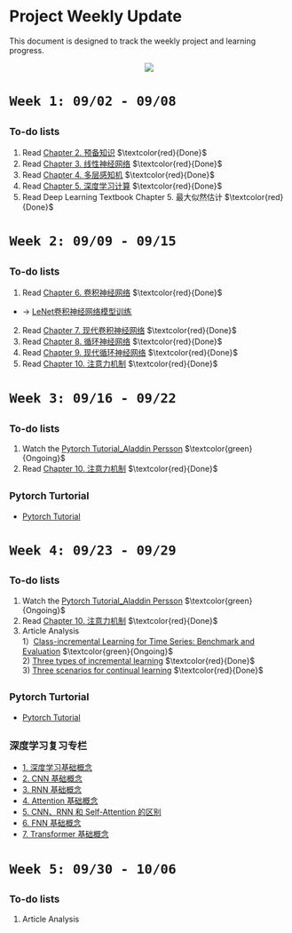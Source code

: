 # Project Weekly Update
This document is designed to track the weekly project and learning progress.

<p align="center">
  <img src="https://github.com/user-attachments/assets/83dfcfbb-2c44-414b-bc2d-6fa49f481e0d" />
</p>

# `Week 1: 09/02 - 09/08`

## <sub> To-do lists
1. Read [Chapter 2. 预备知识](https://zh-v2.d2l.ai/chapter_preliminaries/index.html)  $\textcolor{red}{Done}$ 
2. Read [Chapter 3. 线性神经网络](https://zh-v2.d2l.ai/chapter_linear-networks/index.html)  $\textcolor{red}{Done}$ 
3. Read [Chapter 4. 多层感知机](https://zh-v2.d2l.ai/chapter_multilayer-perceptrons/index.html)  $\textcolor{red}{Done}$ 
4. Read [Chapter 5. 深度学习计算](https://zh-v2.d2l.ai/chapter_deep-learning-computation/index.html)  $\textcolor{red}{Done}$ 
5. Read Deep Learning Textbook Chapter 5. 最大似然估计  $\textcolor{red}{Done}$ 

# `Week 2: 09/09 - 09/15`

## <sub> To-do lists
1. Read [Chapter 6. 卷积神经网络](https://zh-v2.d2l.ai/chapter_convolutional-neural-networks/index.html) $\textcolor{red}{Done}$ 
- &rarr; [LeNet卷积神经网络模型训练]()
2. Read [Chapter 7. 现代卷积神经网络](https://zh-v2.d2l.ai/chapter_convolutional-modern/index.html) $\textcolor{red}{Done}$  
3. Read [Chapter 8. 循环神经网络](https://zh-v2.d2l.ai/chapter_recurrent-neural-networks/index.html)  $\textcolor{red}{Done}$ 
4. Read [Chapter 9. 现代循环神经网络](https://zh-v2.d2l.ai/chapter_recurrent-modern/index.html)  $\textcolor{red}{Done}$ 
5. Read [Chapter 10. 注意力机制](https://zh-v2.d2l.ai/chapter_attention-mechanisms/index.html)  $\textcolor{red}{Done}$ 

# `Week 3: 09/16 - 09/22`

## <sub> To-do lists
1. Watch the [Pytorch Tutorial_Aladdin Persson](https://www.youtube.com/watch?v=2S1dgHpqCdk&list=PLhhyoLH6IjfxeoooqP9rhU3HJIAVAJ3Vz) $\textcolor{green}{Ongoing}$ 
2. Read [Chapter 10. 注意力机制](https://zh-v2.d2l.ai/chapter_attention-mechanisms/index.html)  $\textcolor{red}{Done}$ 

## <sub> Pytorch Turtorial
- [Pytorch Tutorial](https://github.com/RenaissanceT/Continual-Learning-for-Time-Series-Survey-and-Evaluation/tree/main/Pytorch%20Tutorial)

# `Week 4: 09/23 - 09/29`

## <sub> To-do lists
1. Watch the [Pytorch Tutorial_Aladdin Persson](https://www.youtube.com/watch?v=2S1dgHpqCdk&list=PLhhyoLH6IjfxeoooqP9rhU3HJIAVAJ3Vz) $\textcolor{green}{Ongoing}$ 
2. Read [Chapter 10. 注意力机制](https://zh-v2.d2l.ai/chapter_attention-mechanisms/index.html)  $\textcolor{red}{Done}$ 
3. Article Analysis <Br/>
   1）[Class-incremental Learning for Time Series: Benchmark and Evaluation](https://arxiv.org/abs/2402.12035) $\textcolor{green}{Ongoing}$  <Br/>
   2) [Three types of incremental learning](https://www.nature.com/articles/s42256-022-00568-3)   $\textcolor{red}{Done}$   <Br/>
   3) [Three scenarios for continual learning](https://arxiv.org/abs/1904.07734)   $\textcolor{red}{Done}$   <Br/>

## <sub> Pytorch Turtorial
- [Pytorch Tutorial](https://github.com/RenaissanceT/Continual-Learning-for-Time-Series-Survey-and-Evaluation/tree/main/Pytorch%20Tutorial)

## <sub> 深度学习复习专栏
- [1. 深度学习基础概念](https://github.com/RenaissanceT/Continual_Learning_for_Time_Series_Survey_and_Evaluation/blob/main/Project%20Progress/1.%20%E6%B7%B1%E5%BA%A6%E5%AD%A6%E4%B9%A0%E5%9F%BA%E7%A1%80%E6%A6%82%E5%BF%B5.md)
- [2. CNN 基础概念](https://github.com/RenaissanceT/Continual_Learning_for_Time_Series_Survey_and_Evaluation/blob/main/Project%20Progress/2.%20CNN%20%E5%9F%BA%E7%A1%80%E6%A6%82%E5%BF%B5.md)
- [3. RNN 基础概念](https://github.com/RenaissanceT/Continual_Learning_for_Time_Series_Survey_and_Evaluation/blob/main/Project%20Progress/3.%20RNN%20%E5%9F%BA%E7%A1%80%E6%A6%82%E5%BF%B5.md)
- [4. Attention 基础概念](https://github.com/RenaissanceT/Continual_Learning_for_Time_Series_Survey_and_Evaluation/blob/main/Project%20Progress/4.%20%E6%B3%A8%E6%84%8F%E5%8A%9B%E6%9C%BA%E5%88%B6%20%E5%9F%BA%E7%A1%80%E6%A6%82%E5%BF%B5.md)
- [5. CNN、RNN 和 Self-Attention 的区别](https://github.com/RenaissanceT/Continual_Learning_for_Time_Series_Survey_and_Evaluation/blob/main/Project%20Progress/5.%20CNN%E3%80%81RNN%20%E5%92%8C%20Self-Attention%20%E7%9A%84%E5%8C%BA%E5%88%AB.md)
- [6. FNN 基础概念](https://github.com/RenaissanceT/Continual_Learning_for_Time_Series_Survey_and_Evaluation/blob/main/Project%20Progress/6.%20FNN%20%E5%9F%BA%E7%A1%80%E6%A6%82%E5%BF%B5.md)
- [7. Transformer 基础概念](https://github.com/RenaissanceT/Continual_Learning_for_Time_Series_Survey_and_Evaluation/blob/main/Project%20Progress/7.%20Transformer%20%E5%9F%BA%E7%A1%80%E6%A6%82%E5%BF%B5.md)

# `Week 5: 09/30 - 10/06`

## <sub> To-do lists
1. Article Analysis <Br/>


